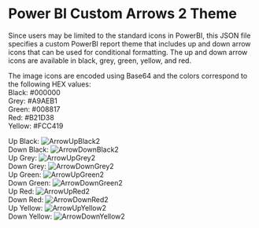 # Power BI Custom Arrows 2 Theme

Since users may be limited to the standard icons in PowerBI, this JSON file specifies a custom PowerBI report theme that includes up and down arrow icons that can be used for conditional formatting. The up and down arrow icons are available in black, grey, green, yellow, and red.

The image icons are encoded using Base64 and the colors correspond to the following HEX values:\
Black: #000000\
Grey: #A9AEB1\
Green: #008817\
Red: #B21D38\
Yellow: #FCC419

Up Black: ![ArrowUpBlack2](https://github.com/epanal/PowerBI/assets/25993147/7ea60623-0668-442a-a8bc-7fa1f86ff4d0)\
Down Black: ![ArrowDownBlack2](https://github.com/epanal/PowerBI/assets/25993147/159e9b82-1d38-45a1-ab82-42e451dc92ce)\
Up Grey: ![ArrowUpGrey2](https://github.com/epanal/PowerBI/assets/25993147/6d445682-4650-4e6f-b183-4a45dd33a25a)\
Down Grey: ![ArrowDownGrey2](https://github.com/epanal/PowerBI/assets/25993147/9c42a600-58f7-461c-b506-d983f90c0e51)\
Up Green: ![ArrowUpGreen2](https://github.com/epanal/PowerBI/assets/25993147/b2aac502-6e45-4810-b9cf-7d9c2df2012d)\
Down Green: ![ArrowDownGreen2](https://github.com/epanal/PowerBI/assets/25993147/4da9cb5d-9945-4775-8bb1-f194b9a676c8)\
Up Red: ![ArrowUpRed2](https://github.com/epanal/PowerBI/assets/25993147/edecb4fa-a40d-4965-9c97-3ee674f13ba8)\
Down Red: ![ArrowDownRed2](https://github.com/epanal/PowerBI/assets/25993147/080a316f-6d21-4668-85df-5950bedb057b)\
Up Yellow: ![ArrowUpYellow2](https://github.com/epanal/PowerBI/assets/25993147/aa205d41-804c-4be7-8d31-7bdf372d7e85)\
Down Yellow: ![ArrowDownYellow2](https://github.com/epanal/PowerBI/assets/25993147/e96214f9-8041-4f2a-8203-a6f21d32bc2a)



